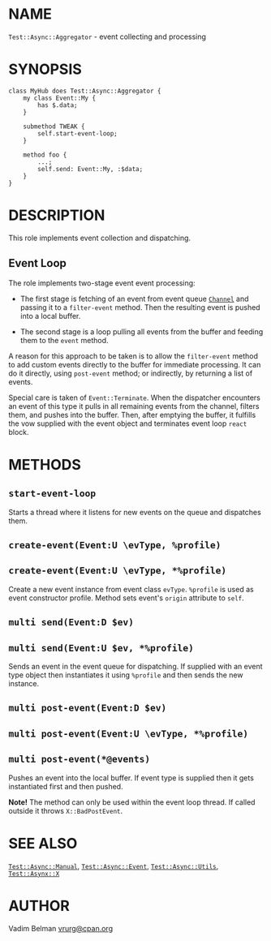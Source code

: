 NAME
====

`Test::Async::Aggregator` - event collecting and processing

SYNOPSIS
========

    class MyHub does Test::Async::Aggregator {
        my class Event::My {
            has $.data;
        }

        submethod TWEAK {
            self.start-event-loop;
        }

        method foo {
            ...;
            self.send: Event::My, :$data;
        }
    }

DESCRIPTION
===========

This role implements event collection and dispatching.

Event Loop
----------

The role implements two-stage event event processing:

  * The first stage is fetching of an event from event queue [`Channel`](https://docs.raku.org/type/Channel) and passing it to a `filter-event` method. Then the resulting event is pushed into a local buffer.

  * The second stage is a loop pulling all events from the buffer and feeding them to the `event` method.

A reason for this approach to be taken is to allow the `filter-event` method to add custom events directly to the buffer for immediate processing. It can do it directly, using `post-event` method; or indirectly, by returning a list of events.

Special care is taken of `Event::Terminate`. When the dispatcher encounters an event of this type it pulls in all remaining events from the channel, filters them, and pushes into the buffer. Then, after emptying the buffer, it fulfills the vow supplied with the event object and terminates event loop `react` block.

METHODS
=======

`start-event-loop`
------------------

Starts a thread where it listens for new events on the queue and dispatches them.

`create-event(Event:U \evType, %profile)`
-----------------------------------------

`create-event(Event:U \evType, *%profile)`
------------------------------------------

Create a new event instance from event class `evType`. `%profile` is used as event constructor profile. Method sets event's `origin` attribute to `self`.

`multi send(Event:D $ev)`
-------------------------

`multi send(Event:U $ev, *%profile)`
------------------------------------

Sends an event in the event queue for dispatching. If supplied with an event type object then instantiates it using `%profile` and then sends the new instance.

`multi post-event(Event:D $ev)`
-------------------------------

`multi post-event(Event:U \evType, *%profile)`
----------------------------------------------

`multi post-event(*@events)`
----------------------------

Pushes an event into the local buffer. If event type is supplied then it gets instantiated first and then pushed.

**Note!** The method can only be used within the event loop thread. If called outside it throws `X::BadPostEvent`.

SEE ALSO
========

[`Test::Async::Manual`](https://github.com/vrurg/raku-Test-Async/blob/v0.0.15/docs/md/Test/Async/Manual.md), [`Test::Async::Event`](https://github.com/vrurg/raku-Test-Async/blob/v0.0.15/docs/md/Test/Async/Event.md), [`Test::Async::Utils`](https://github.com/vrurg/raku-Test-Async/blob/v0.0.15/docs/md/Test/Async/Utils.md), [`Test::Asynx::X`](https://github.com/vrurg/raku-Test-Async/blob/v0.0.15/docs/md/Test/Asynx/X.md)

AUTHOR
======

Vadim Belman <vrurg@cpan.org>


